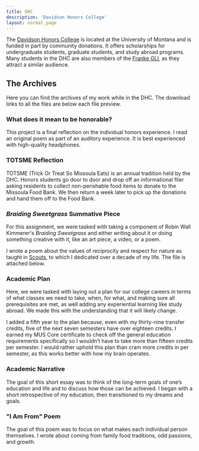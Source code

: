 ```yaml
---
title: DHC
description: 'Davidson Honors College'
layout: normal_page
---
```


<script>
	import DotSeparator from '$lib/components/DotSeparator.svelte';
</script>

The [Davidson Honors College](http://dhc.umt.edu/) is located at the University of Montana and is funded in part by community donations. It offers scholarships for undergraduate students, graduate students, and study abroad programs. Many students in the DHC are also members of the [Franke GLI](/education/gli), as they attract a similar audience.

<DotSeparator />

## The Archives

Here you can find the archives of my work while in the DHC. The download links to all the files are below each file preview.

### What does it mean to be honorable?

This project is a final reflection on the individual honors experience. I read an original poem as part of an auditory experience. It is best experienced with high-quality headphones.

<!-- audio embed -->
<!-- explanation -->

### TOTSME Reflection

TOTSME (Trick Or Treat So Missoula Eats) is an annual tradition held by the DHC. Honors students go door to door and drop off an informational flier asking residents to collect non-perishable food items to donate to the Missoula Food Bank. We then return a week later to pick up the donations and hand them off to the Food Bank.

<!-- PDF embed -->

### *Braiding Sweetgrass* Summative Piece

For this assignment, we were tasked with taking a component of Robin Wall Kimmerer's *Braiding Sweetgrass* and either writing about it or doing something creative ​with it, like an art piece, a video, or a poem. 

I wrote a poem about the values of reciprocity and respect for nature as taught in [Scouts](/hobbies/scouts), to which I dedicated over a decade of my life. The file is attached below.

<!-- PDF embed -->

### Academic Plan

Here, we were tasked with laying out a plan for our college careers in terms of what classes we need to take, when, for what, and making sure all prerequisites are met, as well adding any experiential learning like study abroad. We made this with the understanding that it will likely change.

I added a fifth year to the plan because, even with my thirty-nine transfer credits, five of the next seven semesters have over eighteen credits. I earned my MUS Core certificate to check off the general education requirements specifically so I wouldn’t have to take more than fifteen credits per semester. I would rather uphold this plan than cram more credits in per semester, as this works better with how my brain operates.

<!-- PDF embed -->

### Academic Narrative

The goal of this short essay was to think of the long-term goals of one’s education and life and to discuss how those can be achieved. I began with a short retrospective of my education, then transitioned to my dreams and goals.

<!-- PDF embed -->

### "I Am From" Poem

The goal of this poem was to focus on what makes each individual person themselves. I wrote about coming from family food traditions, odd passions, and growth. 

<!-- PDF embed -->
